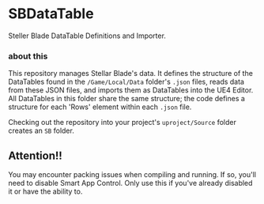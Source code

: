 # SBDataTable
Steller Blade DataTable Definitions and Importer.

### about this
This repository manages Stellar Blade's data.  It defines the structure of the DataTables found in the `/Game/Local/Data` folder's `.json` files, reads data from these JSON files, and imports them as DataTables into the UE4 Editor.  
All DataTables in this folder share the same structure; the code defines a structure for each 'Rows' element within each `.json` file.  

Checking out the repository into your project's `uproject/Source` folder creates an `SB` folder.

## Attention!!
You may encounter packing issues when compiling and running.  If so, you'll need to disable Smart App Control.  Only use this if you've already disabled it or have the ability to.
